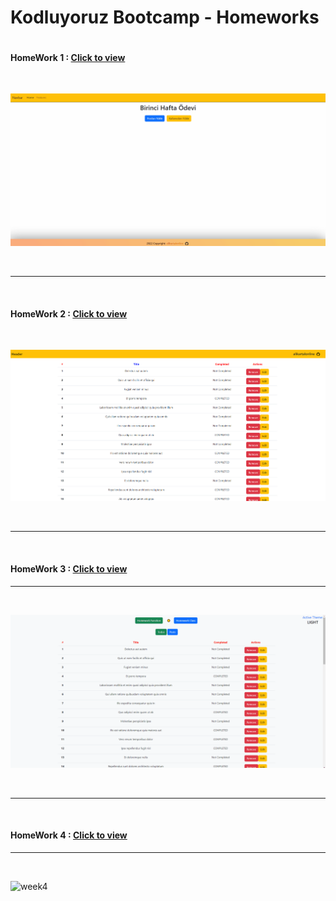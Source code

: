 # Kodluyoruz Bootcamp - Homeworks

```

```

#### HomeWork 1 : [Click to view](https://alikartalonline-week1.netlify.app/)

<br>

![week1](https://github.com/alikartalonline/Kodluyoruz-Bootcamp-Homeworks/blob/main/Homework-Week-1/gif/week1.gif)

<br>
<hr>
<br>

#### HomeWork 2 : [Click to view](https://alikartalonline-week22.netlify.app/)

<br>

![week2](https://github.com/alikartalonline/Kodluyoruz-Bootcamp-Homeworks/blob/main/Homework-Week-2/assets/week2.png)


<br>
<hr>
<br>

#### HomeWork 3 : [Click to view](https://alikartalonline-week3.netlify.app/)

<hr>
<br>

![week3](https://github.com/alikartalonline/Kodluyoruz-Bootcamp-Homeworks/blob/main/homework-week-3/gif/week3.gif)

<br>
<hr>
<br>

#### HomeWork 4 : [Click to view](https://alikartalonline-week4.netlify.app/)

<hr>
<br>

![week4](https://github.com/alikartalonline/Kodluyoruz-Bootcamp-Homeworks/blob/main/homework-week-4/assets/week4.gif)
